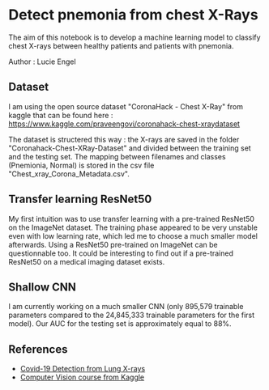 # Detect pnemonia from chest X-Rays 

The aim of this notebook is to develop a machine learning model to classify chest X-rays between healthy patients and patients with pnemonia. 

Author : Lucie Engel

## Dataset 

I am using the open source dataset "CoronaHack - Chest X-Ray" from kaggle that can be found here : https://www.kaggle.com/praveengovi/coronahack-chest-xraydataset

The dataset is structered this way : the X-rays are saved in the folder "Coronahack-Chest-XRay-Dataset" and divided between the training set and the testing set. The mapping between filenames and classes (Pnemionia, Normal) is stored in the csv file "Chest_xray_Corona_Metadata.csv". 

## Transfer learning ResNet50

My first intuition was to use transfer learning with a pre-trained ResNet50 on the ImageNet dataset. The training phase appeared to be very unstable even with low learning rate, which led me to choose a much smaller model afterwards. 
Using a ResNet50 pre-trained on ImageNet can be questionnable too. It could be interesting to find out if a pre-trained ResNet50 on a medical imaging dataset exists. 

## Shallow CNN 

I am currently working on a much smaller CNN (only 895,579 trainable parameters compared to the 24,845,333 trainable parameters for the first model). Our AUC for the testing set is approximately equal to 88%. 

## References 

* [Covid-19 Detection from Lung X-rays](https://www.kaggle.com/sidharthavs/covid-19-detection-from-lung-x-rays)
* [Computer Vision course from Kaggle](https://www.kaggle.com/learn/computer-vision)




